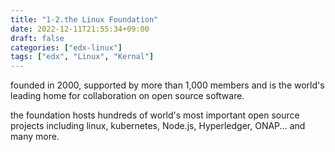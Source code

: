 ```yaml
---
title: "1-2.the Linux Foundation"
date: 2022-12-11T21:55:34+09:00
draft: false
categories: ["edx-linux"]
tags: ["edx", "Linux", "Kernal"]
---
```


founded in 2000, supported by more than 1,000 members and is the world's leading home for collaboration on open source software.

the foundation hosts hundreds of world's most important open source projects including linux, kubernetes, Node.js, Hyperledger, ONAP...
and many more.

